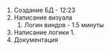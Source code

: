 1. Создание БД - 12:23
2. Написание визуала
	1. Логин виндов - 1.5 минуты
3. Написание логики
	1. 
4. Документация